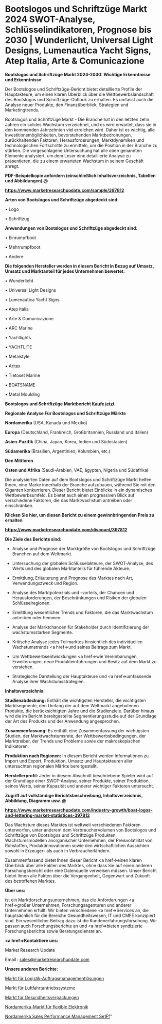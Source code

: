 # Bootslogos und Schriftzüge Markt 2024 SWOT-Analyse, Schlüsselindikatoren, Prognose bis 2030 | Wunderlicht, Universal Light Designs, Lumenautica Yacht Signs, Atep Italia, Arte & Comunicazione

<strong>Bootslogos und Schriftzüge Markt 2024-2030: Wichtige Erkenntnisse und Erkenntnisse</strong>

Der Bootslogos und Schriftzüge-Bericht bietet detaillierte Profile der Hauptakteure, um einen klaren Überblick über die Wettbewerbslandschaft des Bootslogos und Schriftzüge-Outlook zu erhalten. Es umfasst auch die Analyse neuer Produkte, den Finanzüberblick, Strategien und Marketingtrends.

Bootslogos und Schriftzüge Markt - Die Branche hat in den letzten zehn Jahren ein solides Wachstum verzeichnet, und es wird erwartet, dass sie in den kommenden Jahrzehnten viel erreichen wird. Daher ist es wichtig, alle Investitionsmöglichkeiten, bevorstehenden Marktbedrohungen, zurückhaltenden Faktoren, Herausforderungen, Marktdynamiken und technologischen Fortschritte zu ermitteln, um die Position in der Branche zu stärken. Die vorgeschlagene Untersuchung hat alle oben genannten Elemente analysiert, um dem Leser eine detaillierte Analyse zu präsentieren, die zu einem erwarteten Wachstum in seinem Geschäft anregt.



<strong><b>PDF-Beispielkopie anfordern (einschließlich Inhaltsverzeichnis, Tabellen und Abbildungen) @ </b></strong>

<strong><a href=https://www.marketresearchupdate.com/sample/397812>

<strong>https://www.marketresearchupdate.com/sample/397812</u></a></strong></strong>



<strong>Arten von Bootslogos und Schriftzüge abgedeckt sind:</strong>

• Logo

• Schriftzug



<strong>Anwendungen von Bootslogos und Schriftzüge abgedeckt sind:</strong>

• Einrumpfboot

• Mehrrumpfboot

• Andere



<strong>Die folgenden Hersteller werden in diesem Bericht in Bezug auf Umsatz, Umsatz und Marktanteil für jedes Unternehmen bewertet:</strong>

• Wunderlicht

• Universal Light Designs

• Lumenautica Yacht Signs

• Atep Italia

• Arte & Comunicazione

• ARC Marine

• Yachtlights

• YACHTLITE

• Metalstyle

• Aritex

• Tietoset Marine

• BOATSNAME

• Metal Moulding



<strong>Bootslogos und Schriftzüge Marktbericht <a href=https://www.marketresearchupdate.com/buynow/397812>Kaufe jetzt</a></strong>



<strong>Regionale Analyse Für Bootslogos und Schriftzüge Märkte</strong>



<strong>Nordamerika</strong> (USA, Kanada und Mexiko)



<strong>Europa</strong> (Deutschland, Frankreich, Großbritannien, Russland und Italien)



<strong>Asien-Pazifik</strong> (China, Japan, Korea, Indien und Südostasien)



<strong>Südamerika</strong> (Brasilien, Argentinien, Kolumbien, etc.)



<strong>Den Mittleren</strong> 

<strong>Osten und Afrika</strong> (Saudi-Arabien, VAE, ägypten, Nigeria und Südafrika)

Die analysierten Daten auf dem Bootslogos und Schriftzüge Markt helfen Ihnen, eine Marke innerhalb der Branche aufzubauen, während Sie mit den Giganten konkurrieren. Dieser Bericht bietet Einblicke in ein dynamisches Wettbewerbsumfeld. Es bietet auch einen progressiven Blick auf verschiedene Faktoren, die das Marktwachstum antreiben oder einschränken.



<strong>Klicken Sie hier, um diesen Bericht zu einem gewinnbringenden Preis zu erhalten
</strong>

<strong><a href=https://www.marketresearchupdate.com/discount/397812>https://www.marketresearchupdate.com/discount/397812</b></u></strong></a>



<strong>Die Ziele des Berichts sind:</strong>

- Analyse und Prognose der Marktgröße von Bootslogos und Schriftzüge Branchen auf dem Weltmarkt.

- Untersuchung der globalen Schlüsselakteure, der SWOT-Analyse, des Werts und des globalen Marktanteils für führende Akteure.

- Ermittlung, Erläuterung und Prognose des Marktes nach Art, Verwendungszweck und Region.

- Analyse des Marktpotenzials und -vorteils, der Chancen und Herausforderungen, der Beschränkungen und Risiken der globalen Schlüsselregionen.

- Ermittlung wesentlicher Trends und Faktoren, die das Marktwachstum antreiben oder hemmen.

- Analyse der Marktchancen für Stakeholder durch Identifizierung der wachstumsstarken Segmente.

- Kritische Analyse jedes Teilmarktes hinsichtlich des individuellen Wachstumstrends <a href=>und</a> seines Beitrags zum Markt.

- Um Wettbewerbsentwicklungen <a href=>wie</a> Vereinbarungen, Erweiterungen, neue Produkteinführungen und Besitz auf dem Markt zu verstehen.

- Strategische Darstellung der Hauptakteure und <a href=>umfas</a>sende Analyse ihrer Wachstumsstrategien.



<strong>Inhaltsverzeichnis:</strong>



<strong>Studienabdeckung:</strong> Enthält die wichtigsten Hersteller, die wichtigsten Marktsegmente, den Umfang der auf dem Weltmarkt angebotenen Produkte, die berücksichtigten Jahre und die Studienziele. Darüber hinaus wird die im Bericht bereitgestellte Segmentierungsstudie auf der Grundlage der Art des Produkts und der Anwendung angesprochen.



<strong>Zusammenfassung:</strong> Es enthält eine Zusammenfassung der wichtigsten Studien, der Marktwachstumsrate, der Wettbewerbsbedingungen, der Markttreiber, der Trends und Probleme sowie der makroskopischen Indikatoren.



<strong>Produktion nach Regionen:</strong> In diesem Bericht werden Informationen zu Import und Export, Produktion, Umsatz und Hauptakteuren aller untersuchten regionalen Märkte bereitgestellt.



<strong>Herstellerprofil:</strong> Jeder in diesem Abschnitt beschriebene Spieler wird auf der Grundlage einer SWOT-Analyse, seiner Produkte, seiner Produktion, seines Werts, seiner Kapazität und anderer wichtiger Faktoren untersucht.



<strong><b>Zugriff auf vollständige Berichtsbeschreibung, Inhaltsverzeichnis, Abbildung, Diagramm usw. @ </b></strong>

<strong><a href=https://www.marketresearchupdate.com/industry-growth/boat-logos-and-lettering-market-statistices-397812>https://www.marketresearchupdate.com/industry-growth/boat-logos-and-lettering-market-statistices-397812</a></strong>

Das Wachstum dieses Marktes ist weltweit verschiedenen Faktoren unterworfen, unter anderem dem Verbrauchervolumen von Bootslogos und Schriftzüge von Bootslogos und Schriftzüge Produkten, Wachstumsmodellen anorganischer Unternehmen, der Preisvolatilität von Rohstoffen, Produktinnovationen sowie den wirtschaftlichen Aussichten sowohl in Erzeuger- als auch in Verbraucherländern.

Zusammenfassend bietet Ihnen dieser Bericht <a href=>einen</a> klaren Überblick über alle Fakten des Marktes, ohne dass Sie auf einen anderen Forschungsbericht oder eine Datenquelle verweisen müssen. Unser Bericht bietet Ihnen alle Fakten über die Vergangenheit, Gegenwart und Zukunft des betroffenen Marktes.



<strong>Über uns:</strong>

 ist ein Marktforschungsunternehmen, das die Anforderungen <a href=>großer</a> Unternehmen, Forschungsagenturen und anderer Unternehmen erfüllt. Wir bieten verschiedene <a href=>Services</a> an, die hauptsächlich für die Bereiche Gesundheitswesen, IT und CMFE konzipiert sind. Ein wesentlicher Beitrag dazu ist die Kundenerfahrungsforschung. Wir passen auch Forschungsberichte an und <a href=>bieten</a> syndizierte Forschungsberichte sowie Beratungsdienste an.



<strong><a href=>Kontaktiere uns:</a></strong>

Market Research Update

Email : sales@marketresearchupdate.com



<strong>Unsere anderen Berichte:</strong>

<a href=https://www.linkedin.com/pulse/logistics-order-management-solutions-market-size-1f>Markt für Logistik-Auftragsmanagementlösungen</a>

<a href=https://www.linkedin.com/pulse/aviation-actuation-systems-market-sizing-up-anticipating>Markt für Luftfahrtantriebssysteme</a>

<a href=https://www.linkedin.com/pulse/healthcare-packaging-market-2023-remarking-enormous>Markt für Gesundheitsverpackungen</a>

<a href=https://www.linkedin.com/pulse/north-america-flexible-electronics-market-2023>Nordamerika-Markt für flexible Elektronik</a>

<a href=https://www.linkedin.com/pulse/north-america-sales-performance-management-se1ff/>Nordamerika Sales Performance Management Se1Ff</a>"
